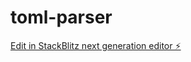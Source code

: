 # toml-parser

[Edit in StackBlitz next generation editor ⚡️](https://stackblitz.com/~/github.com/uicoded/toml-parser)